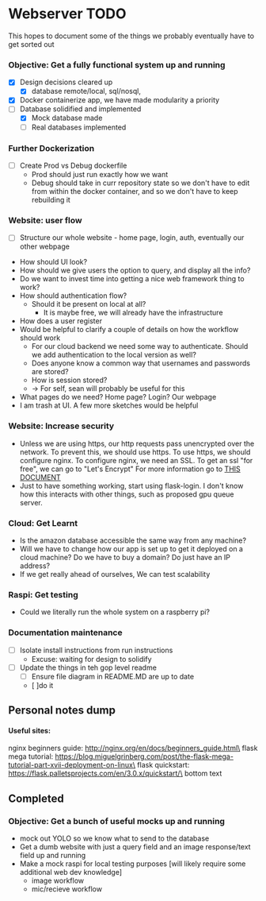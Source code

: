 # Webserver TODO

This hopes to document some of the things we probably eventually have to get sorted out


### Objective: Get a fully functional system up and running
- [x] Design decisions cleared up
  - [x] database remote/local, sql/nosql, 
- [x] Docker containerize app, we have made modularity a priority
- [ ] Database solidified and implemented
  - [x] Mock database made
  - [ ] Real databases implemented

### Further Dockerization
- [ ] Create Prod vs Debug dockerfile
  - Prod should just run exactly how we want
  - Debug should take in curr repository state so we don't have to edit from within the docker container, and so we don't have to keep rebuilding it

### Website: user flow
- [ ] Structure our whole website - home page, login, auth, eventually our other webpage
- How should UI look? 
 - How should we give users the option to query, and display all the info?
 - Do we want to invest time into getting a nice web framework thing to work?
- How should authentication flow?
  - Should it be present on local at all?
    - It is maybe free, we will already have the infrastructure
- How does a user register  
- Would be helpful to clarify a couple of details on how the workflow should work
  - For our cloud backend we need some way to authenticate. Should we add authentication to the local version as well?
  - Does anyone know a common way that usernames and passwords are stored?
  - How is session stored?
  - -> For self, sean will probably be useful for this
- What pages do we need? Home page? Login? Our webpage
- I am trash at UI. A few more sketches would be helpful


### Website: Increase security
- Unless we are using https, our http requests pass unencrypted over the network. To prevent this, we should use https. To use https, we should configure nginx. To configure nginx, we need an SSL. To get an ssl "for free", we can go to "Let's Encrypt" For more information go to [THIS DOCUMENT](./notes_private/chattyg_response/ssl_encrypt.md)
- Just to have something working, start using flask-login. I don't know how this interacts with other things, such as proposed gpu queue server.


### Cloud: Get Learnt
- Is the amazon database accessible the same way from any machine?
- Will we have to change how our app is set up to get it deployed on a cloud machine? Do we have to buy a domain? Do just have an IP address? 
- If we get really ahead of ourselves, We can test scalability


### Raspi: Get testing
- Could we literally run the whole system on a raspberry pi?


### Documentation maintenance
- [ ] Isolate install instructions from run instructions
  - Excuse: waiting for design to solidify
- [ ] Update the things in teh gop level readme
  - [ ] Ensure file diagram in README.MD are up to date
  - [ ]do it



## Personal notes dump
#### Useful sites:
nginx beginners guide: http://nginx.org/en/docs/beginners_guide.html\
flask mega tutorial: https://blog.miguelgrinberg.com/post/the-flask-mega-tutorial-part-xvii-deployment-on-linux\
flask quickstart: https://flask.palletsprojects.com/en/3.0.x/quickstart/\
bottom text


## Completed

### Objective: Get a bunch of useful mocks up and running
- mock out YOLO so we know what to send to the database
- Get a dumb website with just a query field and an image response/text field up and running
- Make a mock raspi for local testing purposes [will likely require some additional web dev knowledge]
  - image workflow
  - mic/recieve workflow

